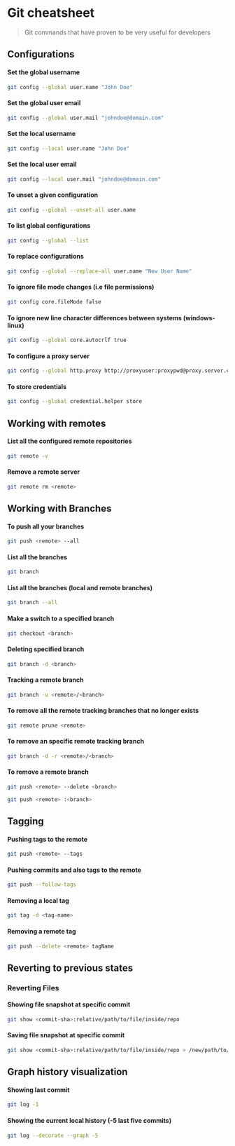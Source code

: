 # Git cheatsheet

> Git commands that have proven to be very useful for developers

## Configurations

#### Set the global username

```bash
git config --global user.name "John Doe"
```

#### Set the global user email

```bash
git config --global user.mail "johndoe@domain.com"
```

#### Set the local username

```bash
git config --local user.name "John Doe"
```

#### Set the local user email

```bash
git config --local user.mail "johndoe@domain.com"
```

#### To unset a given configuration

```bash
git config --global --unset-all user.name

```

#### To list global configurations

```bash
git config --global --list
```

#### To replace configurations

```bash
git config --global --replace-all user.name "New User Name"
```

#### To ignore file mode changes (i.e file permissions)

```bash
git config core.fileMode false
```

#### To ignore new line character differences between systems (windows-linux)

```bash
git config --global core.autocrlf true
```

#### To configure a proxy server

```bash
git config --global http.proxy http://proxyuser:proxypwd@proxy.server.com:proxy_port
```

#### To store credentials

```bash
git config --global credential.helper store
```

## Working with remotes

#### List all the configured remote repositories

```bash
git remote -v
```

#### Remove a remote server

```bash
git remote rm <remote>
```

## Working with Branches

#### To push all your branches

```bash
git push <remote> --all
```

#### List all the branches

```bash
git branch
```

#### List all the branches (local and remote branches)

```bash
git branch --all
```

#### Make a switch to a specified branch

```bash
git checkout <branch>
```

#### Deleting specified branch

```bash
git branch -d <branch>
```

#### Tracking a remote branch

```bash
git branch -u <remote>/<branch>
```

#### To remove all the remote tracking branches that no longer exists

```bash
git remote prune <remote>
```

#### To remove an specific remote tracking branch

```bash
git branch -d -r <remote>/<branch>
```

#### To remove a remote branch

```bash
git push <remote> --delete <branch>
```

```bash
git push <remote> :<branch>
```


## Tagging

#### Pushing tags to the remote

```bash
git push <remote> --tags
```

#### Pushing commits and also tags to the remote

```bash
git push --follow-tags
```

#### Removing a local tag

```bash
git tag -d <tag-name>
```

#### Removing a remote tag

```bash
git push --delete <remote> tagName
```

## Reverting to previous states

### Reverting Files

#### Showing file snapshot at specific commit

```bash
git show <commit-sha>:relative/path/to/file/inside/repo
```

#### Saving file snapshot at specific commit

```bash
git show <commit-sha>:relative/path/to/file/inside/repo > /new/path/to/file/content/at/selected/commit
```

## Graph history visualization

#### Showing last commit

```bash
git log -1 
```

#### Showing the current local history (-5 last five commits)

```bash
git log --decorate --graph -5
```
